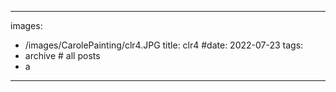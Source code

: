 
---
images:
- /images/CarolePainting/clr4.JPG
title: clr4
#date: 2022-07-23
tags:
- archive # all posts
- a


---